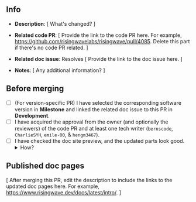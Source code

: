 <!--Edit the Info section when creating this pull request.-->

## Info
- **Description**: 
[ What's changed? ]

- **Related code PR**: 
[ Provide the link to the code PR here. For example, https://github.com/risingwavelabs/risingwave/pull/4085. Delete this part if there's no code PR related. ]

- **Related doc issue**: 
Resolves [ Provide the link to the doc issue here. ]

- **Notes**: 
[ Any additional information? ]

<!--You DON'T need to edit the following sections when creating this pull request.-->

## Before merging
  - [ ] (For version-specific PR) I have selected the corresponding software version in **Milestone** and linked the related doc issue to this PR in **Development**.
  - [ ] I have acquired the approval from the owner (and optionally the reviewers) of the code PR and at least one tech writer (`bernscode`, `CharlieSYH`, `emile-00`, & `hengm3467`). 
  - [ ] I have checked the doc site preview, and the updated parts look good. <details><summary>How?</summary>Scroll down and open this link: <img width="916" alt="image" src="https://user-images.githubusercontent.com/100549427/199641563-82967cd0-2c5c-4f40-bcdb-5ac80f03ffd8.png">
</details>


## Published doc pages
  [ After merging this PR, edit the description to include the links to the updated doc pages here. For example, https://www.risingwave.dev/docs/latest/intro/. ]
